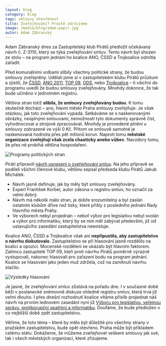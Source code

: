 ```yaml
---
layout: blog
category: blog
tags: smlouvy otevřenost
title: Zveřejňování? Prostě zdržujeme
image: /media/blog/adam-papir.jpg
autor: Adam Zábranský
---
```


Adam Zábranský dnes za Zastupitelský klub Pirátů předložil očekávaný návrh č. Z-3110, který se týká zveřejňování smluv. Tento návrh byl shozen ze stolu – na program jednání ho koalice ANO, ČSSD a Trojkoalice odmítla zařadit.

Před komunálními volbami slíbily všechny politické strany, že budou smlouvy zveřejněny. Udělali jsme si v zastupitelském klubu Pirátů průzkum a zjistili, že [ČSSD](http://prazsky.cssd.cz/10825-VOLEBNI_PROGRAM__.pdf), [ANO 2011](http://www.anobudelip.cz/cs/volby/program-pro-prahu/), [TOP 09](http://www.top09.cz/files/soubory/volebni-program-top-09-pro-prahu_226.pdf), [ODS](http://www.ods.cz/media/reading/program-ods-zhmp-2014[1].pdf), nebo [Trojkoalice](http://www.trojkoalice.cz/wp-content/uploads/volebni_program_01.pdf) – ti všichni do programu uvedli že budou smlouvy zveřejňovány. Mnohdy dokonce, že tak bude učiněno v jednotném registru. 

Většina stran totiž **slíbila, že smlouvy zveřejňovány budou**. K tomu skutečně dochází – ano, hlavní město Praha smlouvy *zveřejňuje*. Je však otázkou, jak toto zveřejňování vypadá. Setkáváme se s naskenovanými obrázky, neúplnými smlouvami, nemožností tyto dokumenty správně číst, vyhodnocovat a strojově zpracovávat. Mnohdy je provedené plnění u smlouvy zobrazené ve výši 0 Kč. Přitom ve smlouvě samotné je naskenovaná hodnota přes pět milionů korun. Naproti tomu **městské organizace zveřejňují však zcela chaoticky anebo vůbec**. Navzdory tomu, že přes ně probíhá většina hospodaření.

![Programy politických stran](/assets/images/blog/programy-zverejnovani.png "Programy politických stran Trojkoalice, ČSSD a ANO")

Piráti připravili [návrh usnesení o zveřejňování smluv](/assets/static/3110.pdf). Na jeho přípravě se podíleli všichni členové klubu, většinu sepsal předseda klubu Pirátů Jakub Michálek.

* Návrh jasně definuje, jak by měly být smlouvy zveřejňovány.
* Expert František Korbel, autor zákona o registru smluv, ho označil za velmi dobrý. 
* Návrh má několik málo stran, je dobře srozumitelný a byl zaslán ostatním klubům dříve než tisky, které přišly z posledního jednání Rady hlavního města Prahy. 
* Ve výborech nebyl projednán – neboť výbor pro legislativu nebyl svolán a výbor pro informatiku, který by se ním měl zabývat především, již od ustavujícího zasedání zastupitelstva neexistuje.

Koalice ANO, ČSSD a Trojkoalice však ani **nepřipustila, aby zastupitelstvo o návrhu diskutovalo**. Zastupitelstvo se při hlasování jasně rozdělilo na koalici a opozici. Mocenské rozdělení se ukázalo být hlavním faktorem. Zatímco zastupitelé TOP 09, kteří proti návrhu Pirátů poměrně výrazně vystupovali, nakonec hlasovali pro zařazení bodu na program jednání. Koalice se hlasování jako jeden muž zdržela, což na zamítnutí návrhu stačilo. 

![Výsledky hlasování](/assets/images/blog/hlasovani-zverejnovani.jpg "Výsledky hlasování o tom, zda bude zveřejňování smluv na programu jednání")

Je jasné, že zveřejňování smluv zůstává na pořadu dne. I v současné době běží v poslanecké sněmovně diskuze ohledně registru smluv, která trvá již velmi dlouho. I přes dnešní rozhodnutí koalice vítáme příslib projednat náš návrh na prvním lednovém zasedání nyní již [Výboru pro legislativu, veřejnou správu, protikorupční opatření a informatiku](http://www.praha.eu/jnp/cz/o_meste/primator_a_volene_organy/zastupitelstvo/vybory_zastupitelstva/index.html?committeeId=30109). Doufáme, že bude předložen v co nejbližší době zpět zastupitelstvu.

Věříme, že toto téma – které by mělo být důležité pro všechny strany v pražském zastupitelstvu, bude opět otevřeno. Praha může být příkladem celému státu. Dokážeme, že můžeme zveřejňovat veškeré smlouvy jak své, tak i všech městských organizací, které zřizujeme. 

